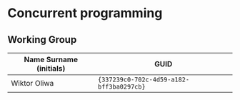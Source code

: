 # Concurrent programming

## Working Group

| Name Surname (initials) | GUID                                     |
| ----------------------- | ---------------------------------------- |
| Wiktor Oliwa            | `{337239c0-702c-4d59-a182-bff3ba0297cb}` |
